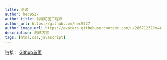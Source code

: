 ```yaml
---
title: 测试
author: hec9527
author_title: 前端切图工程师
author_url: https://github.com/hec9527
author_image_url: https://avatars.githubusercontent.com/u/28671232?v=4
description: 测试内容
tags: [html,css,javascript]
---
```


<!-- truncate -->

链接： [Github首页](https://github.com/hec9527)



